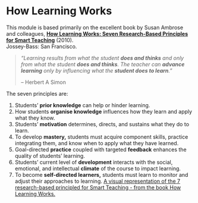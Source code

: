 # How Learning Works <!-- {docsify-ignore} -->

This module is based primarily on the excellent book by Susan Ambrose and colleagues, [**How Learning Works: Seven Research-Based Principles for Smart Teaching**](https://waikato.primo.exlibrisgroup.com/permalink/64WAIKATO_INST/10hutka/alma9917428498803401) (2010).  
Jossey-Bass: San Francisco.

> _“Learning results from what the student **does and thinks** and only from what the student **does and thinks**. The teacher can **advance learning** only by influencing what the **student does to learn**.”_
> 
> – Herbert A Simon

The seven principles are:

1. Students’ **prior knowledge** can help or hinder learning.
2. How students **organise knowledge** influences how they learn and apply what they know.
3. Students’ **motivation** determines, directs, and sustains what they do to learn.
4. To develop **mastery,** students must acquire component skills, practice integrating them, and know when to apply what they have learned.
5. Goal-directed **practice** coupled with targeted **feedback** enhances the quality of students’ learning.
6. Students’ current level of **development** interacts with the social, emotional, and intellectual **climate** of the course to impact learning.
7. To become **self-directed learners,** students must learn to monitor and adjust their approaches to learning.
[A visual representation of the 7 research-based principled for Smart Teaching - from the book How Learning Works.](images/teacher-for-learning-how-learning-works-seven-principles.jpg)
